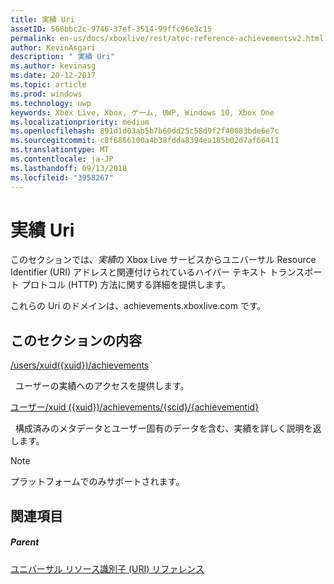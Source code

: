 ```yaml
---
title: 実績 Uri
assetID: 568bbc2c-9746-37ef-3514-99ffc96e3c15
permalink: en-us/docs/xboxlive/rest/atoc-reference-achievementsv2.html
author: KevinAsgari
description: " 実績 Uri"
ms.author: kevinasg
ms.date: 20-12-2017
ms.topic: article
ms.prod: windows
ms.technology: uwp
keywords: Xbox Live, Xbox, ゲーム, UWP, Windows 10, Xbox One
ms.localizationpriority: medium
ms.openlocfilehash: 891d1d03ab5b7b60dd25c58d9f2f40083bde6e7c
ms.sourcegitcommit: c8f6866100a4b38fdda8394ea185b02d7af66411
ms.translationtype: MT
ms.contentlocale: ja-JP
ms.lasthandoff: 09/13/2018
ms.locfileid: "3958267"
---
```

# <a name="achievements-uris"></a>実績 Uri

このセクションでは、*実績*の Xbox Live サービスからユニバーサル Resource Identifier (URI) アドレスと関連付けられているハイパー テキスト トランスポート プロトコル (HTTP) 方法に関する詳細を提供します。

これらの Uri のドメインは、achievements.xboxlive.com です。

<a id="ID4EDB"></a>


## <a name="in-this-section"></a>このセクションの内容

[/users/xuid({xuid})/achievements](uri-achievementsusersxuidachievementsv2.md)

&nbsp;&nbsp;ユーザーの実績へのアクセスを提供します。

[ユーザー/xuid ({xuid})/achievements/{scid}/{achievementid}](uri-usersxuidachievementsscidachievementid.md)

&nbsp;&nbsp;構成済みのメタデータとユーザー固有のデータを含む、実績を詳しく説明を返します。


> [!NOTE] 
> プラットフォームでのみサポートされます。



<a id="ID4EMB"></a>


## <a name="see-also"></a>関連項目

<a id="ID4EOB"></a>


##### <a name="parent"></a>Parent

[ユニバーサル リソース識別子 (URI) リファレンス](../atoc-xboxlivews-reference-uris.md)
